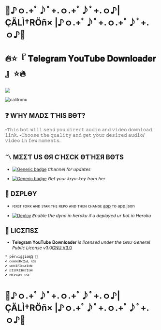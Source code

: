 # 🍟♪ｏ.+ﾟ♪ﾟ+.ｏ.+ﾟ♪ﾟ+.ｏ♪| ÇÄLÌ†RÖñ× |♪ｏ.+ﾟ♪ﾟ+.ｏ.+ﾟ♪ﾟ+.ｏ♪🍟

# 🔥⭐️『 𝐓𝐞𝐥𝐞𝐠𝐫𝐚𝐦 𝐘𝐨𝐮𝐓𝐮𝐛𝐞 𝐃𝐨𝐰𝐧𝐥𝐨𝐚𝐝𝐞𝐫 』⭐️🔥
<p align="centre"><img src="https://telegra.ph/file/3f50d5aefad4cab71e754.jpg"></p>
<img align="centre" src="https://img.shields.io/badge/Made%20for-VSCode-1f425f.svg" alt="calitronx"/>


## ❓ WΉY MΛDΣ ƬΉIS BӨƬ?
-𝚃𝚑𝚒𝚜 𝚋𝚘𝚝 𝚠𝚒𝚕𝚕 𝚜𝚎𝚗𝚍 𝚢𝚘𝚞 𝚍𝚒𝚛𝚎𝚌𝚝 𝚊𝚞𝚍𝚒𝚘 𝚊𝚗𝚍 𝚟𝚒𝚍𝚎𝚘 𝚍𝚘𝚠𝚗𝚕𝚘𝚊𝚍 𝚕𝚒𝚗𝚔.
-𝙲𝚑𝚘𝚘𝚜𝚎 𝚝𝚑𝚎 𝚚𝚞𝚊𝚕𝚒𝚝𝚢 𝚊𝚗𝚍 𝚐𝚎𝚝 𝚢𝚘𝚞𝚛 𝚍𝚎𝚜𝚒𝚛𝚎𝚍 𝚊𝚞𝚍𝚒𝚘/𝚟𝚒𝚍𝚎𝚘 𝚒𝚗 𝚏𝚎𝚠 𝚖𝚘𝚖𝚎𝚗𝚝𝚜.

## 〽️ MΣΣƬ US ӨЯ CΉΣCK ӨƬΉΣЯ BӨƬS
- [![Generic badge](https://img.shields.io/badge/𝙲𝙰𝙻𝚃𝙸𝙽𝙵𝙾_𝙱𝙾𝚃-Vïå_ßð†-orange.svg)](https://t.me/caltinfo_bot) 
𝘊𝘩𝘢𝘯𝘯𝘦𝘭 𝘧𝘰𝘳 𝘶𝘱𝘥𝘢𝘵𝘦𝘴

- [![Generic badge](https://img.shields.io/badge/𝙺𝚁𝚈𝙾𝙺𝙴𝚈_𝙱𝙾𝚃-Vïå_ßð†-brown.svg)](https://t.me/kryoli_bot) 
𝘎𝘦𝘵 𝘺𝘰𝘶𝘳 𝘬𝘳𝘺𝘰-𝘬𝘦𝘺 𝘧𝘳𝘰𝘮 𝘩𝘦𝘳

## 💠 DΣPLӨY
- ꜰɪʀꜱᴛ ꜰᴏʀᴋ ᴀɴᴅ ꜱᴛᴀʀ ᴛʜᴇ ʀᴇᴘᴏ ᴀɴᴅ ᴛʜᴇɴ ᴄʜᴀɴɢᴇ [app](app) ᴛᴏ app.json

- [![Deploy](https://www.herokucdn.com/deploy/button.svg)](https://heroku.com/deploy?template=https://github.com/calitronx/Telegram-YouTube-Downloader.git/tree/Vrtx) 𝘌𝘯𝘢𝘣𝘭𝘦 𝘵𝘩𝘦 𝘥𝘺𝘯𝘰 𝘪𝘯 𝘩𝘦𝘳𝘰𝘬𝘶 𝘪𝘧 𝘶 𝘥𝘦𝘱𝘭𝘰𝘺𝘦𝘥 𝘶𝘳 𝘣𝘰𝘵 𝘪𝘯 𝘏𝘦𝘳𝘰𝘬𝘶

## 📜 LICΣПSΣ
- 𝐓𝐞𝐥𝐞𝐠𝐫𝐚𝐦 𝐘𝐨𝐮𝐓𝐮𝐛𝐞 𝐃𝐨𝐰𝐧𝐥𝐨𝐚𝐝𝐞𝐫 𝘪𝘴 𝘭𝘪𝘤𝘦𝘯𝘴𝘦𝘥 𝘶𝘯𝘥𝘦𝘳 𝘵𝘩𝘦 𝘎𝘕𝘜 𝘎𝘦𝘯𝘦𝘳𝘢𝘭 𝘗𝘶𝘣𝘭𝘪𝘤 𝘓𝘪𝘤𝘦𝘯𝘴𝘦 𝘷3.0[GNU V3.0](LICENSE)
```sh
* pēr๓iʂʂi໐ຖŞ 💢
✔ ᴄᴏᴍᴍᴇʀᴄɪᴀʟ ᴜꜱᴇ
✔ ᴍᴏᴅɪꜰɪᴄᴀᴛɪᴏɴ
✔ ᴅɪꜱᴛʀɪʙᴜᴛɪᴏɴ
✔ ᴘʀɪᴠᴀᴛᴇ ᴜꜱᴇ 
```
# 🍟♪ｏ.+ﾟ♪ﾟ+.ｏ.+ﾟ♪ﾟ+.ｏ♪| ÇÄLÌ†RÖñ× |♪ｏ.+ﾟ♪ﾟ+.ｏ.+ﾟ♪ﾟ+.ｏ♪🍟